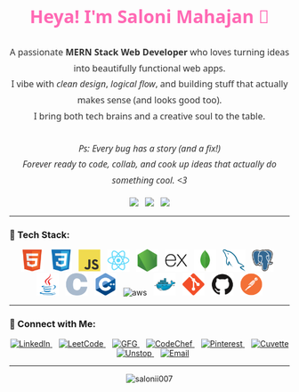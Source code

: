 

<div align="center" style="font-family: 'Segoe UI', Tahoma, Geneva, Verdana, sans-serif; font-size: 16px; line-height: 1.8; color: #333;">
  <h1 style="color:#FF69B4; font-weight:bold;">Heya! I'm Saloni Mahajan 🌸</h1>
  <p>
    A passionate <strong>MERN Stack Web Developer</strong> who loves turning ideas into beautifully functional web apps.<br>
    I vibe with <em>clean design</em>, <em>logical flow</em>, and building stuff that actually makes sense (and looks good too).<br>
    I bring both tech brains and a creative soul to the table. <br><br>
    <span style="font-style: italic;">Ps: Every bug has a story (and a fix!)</span><br>
    <span style="font-style: italic;">Forever ready to code, collab, and cook up ideas that actually do something cool. &lt;3</span>
  </p>
</div>

<p align="center">
  <img src="https://github-readme-stats.vercel.app/api?username=salonii007&theme=blue-green&hide_border=false&include_all_commits=false&count_private=false" height="180"/> &nbsp;
  <img src="https://nirzak-streak-stats.vercel.app/?user=salonii007&theme=blue-green&hide_border=false" height="180"/> &nbsp;
  <img src="https://github-readme-stats.vercel.app/api/top-langs/?username=salonii007&theme=blue-green&hide_border=false&layout=compact" height="180"/>
</p>

---

### 🚀 Tech Stack:

<p align="center">
  <img src="https://raw.githubusercontent.com/devicons/devicon/master/icons/html5/html5-original.svg" alt="html" width="40"/> &nbsp;
  <img src="https://raw.githubusercontent.com/devicons/devicon/master/icons/css3/css3-original.svg" alt="css" width="40"/> &nbsp;
  <img src="https://raw.githubusercontent.com/devicons/devicon/master/icons/javascript/javascript-original.svg" alt="js" width="40"/> &nbsp;
  <img src="https://raw.githubusercontent.com/devicons/devicon/master/icons/react/react-original.svg" alt="react" width="40"/> &nbsp;
  <img src="https://raw.githubusercontent.com/devicons/devicon/master/icons/nodejs/nodejs-original.svg" alt="nodejs" width="40"/> &nbsp;
  <img src="https://raw.githubusercontent.com/devicons/devicon/master/icons/express/express-original.svg" alt="express" width="40"/> &nbsp;
  <img src="https://raw.githubusercontent.com/devicons/devicon/master/icons/mongodb/mongodb-original.svg" alt="mongodb" width="40"/> &nbsp;
  <img src="https://raw.githubusercontent.com/devicons/devicon/master/icons/mysql/mysql-original.svg" alt="mysql" width="40"/> &nbsp;
  <img src="https://raw.githubusercontent.com/devicons/devicon/master/icons/postgresql/postgresql-original.svg" alt="postgresql" width="40"/> &nbsp;
  <img src="https://raw.githubusercontent.com/devicons/devicon/master/icons/java/java-original.svg" alt="java" width="40"/> &nbsp;
  <img src="https://raw.githubusercontent.com/devicons/devicon/master/icons/c/c-original.svg" alt="c" width="40"/> &nbsp;
  <img src="https://raw.githubusercontent.com/devicons/devicon/master/icons/cplusplus/cplusplus-original.svg" alt="cpp" width="40"/> &nbsp;
  <img src="https://cdn.jsdelivr.net/npm/simple-icons@v15/icons/aws.svg" alt="aws" width="40"/> &nbsp;
  <img src="https://raw.githubusercontent.com/devicons/devicon/master/icons/docker/docker-original.svg" alt="docker" width="40"/> &nbsp;
  <img src="https://raw.githubusercontent.com/devicons/devicon/master/icons/git/git-original.svg" alt="git" width="40"/> &nbsp;
  <img src="https://raw.githubusercontent.com/devicons/devicon/master/icons/github/github-original.svg" alt="github" width="40"/> &nbsp;
  <img src="https://raw.githubusercontent.com/devicons/devicon/master/icons/postman/postman-original.svg" alt="postman" width="40"/>
</p>

---

### 🤝 Connect with Me:

<p align="center">
  <a href="https://linkedin.com/in/salonimahajan007" target="_blank">
    <img src="https://cdn.jsdelivr.net/npm/simple-icons@v15/icons/linkedin.svg" alt="LinkedIn" width="30"/>
  </a> &nbsp;&nbsp;
  <a href="https://www.leetcode.com/salonii_007_" target="_blank">
    <img src="https://cdn.jsdelivr.net/npm/simple-icons@v15/icons/leetcode.svg" alt="LeetCode" width="30"/>
  </a> &nbsp;&nbsp;
  <a href="https://www.geeksforgeeks.org/user/salonii007/" target="_blank">
    <img src="https://cdn.jsdelivr.net/npm/simple-icons@v15/icons/geeksforgeeks.svg" alt="GFG" width="30"/>
  </a> &nbsp;&nbsp;
  <a href="https://www.codechef.com/users/saloni007mahaj" target="_blank">
    <img src="https://cdnjs.cloudflare.com/ajax/libs/simple-icons/3.2.0/codechef.svg" alt="CodeChef" width="30"/>
  </a> &nbsp;&nbsp;
  <a href="https://in.pinterest.com/Salony26mahajan/" target="_blank">
    <img src="https://cdn.jsdelivr.net/npm/simple-icons@v15/icons/pinterest.svg" alt="Pinterest" width="30"/>
  </a> &nbsp;&nbsp;
  <a href="https://cuvette.tech/app/student/profile/65f5da290bbbb3fa0aaf4a74" target="_blank">
    <img src="https://cdn.jsdelivr.net/npm/simple-icons@v15/icons/cuvette.svg" alt="Cuvette" width="30"/>
  </a> &nbsp;&nbsp;
  <a href="https://unstop.com/u/saloni_007" target="_blank">
    <img src="https://cdn.jsdelivr.net/npm/simple-icons@v15/icons/unstop.svg" alt="Unstop" width="30"/>
  </a> &nbsp;&nbsp;
  <a href="mailto:saloni.mahajan99@gmail.com" target="_blank">
    <img src="https://cdn.jsdelivr.net/npm/simple-icons@v15/icons/gmail.svg" alt="Email" width="30"/>
  </a>
</p>

---

<p align="center">
  <img src="https://komarev.com/ghpvc/?username=salonii007&label=Profile%20views&color=ff69b4&style=flat" alt="salonii007" />
</p>
